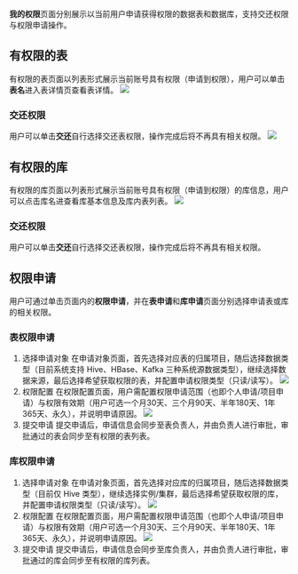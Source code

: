 **我的权限**页面分别展示以当前用户申请获得权限的数据表和数据库，支持交还权限与权限申请操作。
## 有权限的表
有权限的表页面以列表形式展示当前账号具有权限（申请到权限），用户可以单击**表名**进入表详情页查看表详情。
![](https://qcloudimg.tencent-cloud.cn/raw/82e9ea0522a8185e292292efae45c3fa.png)
### 交还权限
用户可以单击**交还**自行选择交还表权限，操作完成后将不再具有相关权限。
![](https://qcloudimg.tencent-cloud.cn/raw/07037bb8e43a9a95e2c54008693ca8e9.png)

## 有权限的库
有权限的库页面以列表形式展示当前账号具有权限（申请到权限）的库信息，用户可以点击库名进查看库基本信息及库内表列表。
![](https://qcloudimg.tencent-cloud.cn/raw/dca12dbe7cddf5626ca949386e18b292.png)
### 交还权限
用户可以单击**交还**自行选择交还表权限，操作完成后将不再具有相关权限。

## 权限申请
用户可通过单击页面内的**权限申请**，并在**表申请**和**库申请**页面分别选择申请表或库的相关权限。

###  表权限申请
1. 选择申请对象
在申请对象页面，首先选择对应表的归属项目，随后选择数据类型（目前系统支持 Hive、HBase、Kafka 三种系统源数据类型），继续选择数据来源，最后选择希望获取权限的表，并配置申请权限类型（只读/读写）。
![](https://qcloudimg.tencent-cloud.cn/raw/c25c136efdb9891f1ccd0994c3a704e0.png)
2. 权限配置
在权限配置页面，用户需配置权限申请范围（也即个人申请/项目申请）与权限有效期（用户可选一个月30天、三个月90天、半年180天、1年365天、永久），并说明申请原因。
![](https://qcloudimg.tencent-cloud.cn/raw/c46aba250b19a82078cc1e404bfcceff.png)
3. 提交申请
提交申请后，申请信息会同步至表负责人，并由负责人进行审批，审批通过的表会同步至有权限的表列表。

### 库权限申请
1. 选择申请对象
在申请对象页面，首先选择对应库的归属项目，随后选择数据类型（目前仅 Hive 类型），继续选择实例/集群，最后选择希望获取权限的库，并配置申请权限类型（只读/读写）。
![](https://qcloudimg.tencent-cloud.cn/raw/c3955f80277d296551540fdb1c6cccdb.png)
2. 权限配置
在权限配置页面，用户需配置权限申请范围（也即个人申请/项目申请）与权限有效期（用户可选一个月30天、三个月90天、半年180天、1年365天、永久），并说明申请原因。
![](https://qcloudimg.tencent-cloud.cn/raw/efc794e56e8cff99a5ba4ebbf782374f.png)
3. 提交申请
提交申请后，申请信息会同步至库负责人，并由负责人进行审批，审批通过的库会同步至有权限的库列表。

